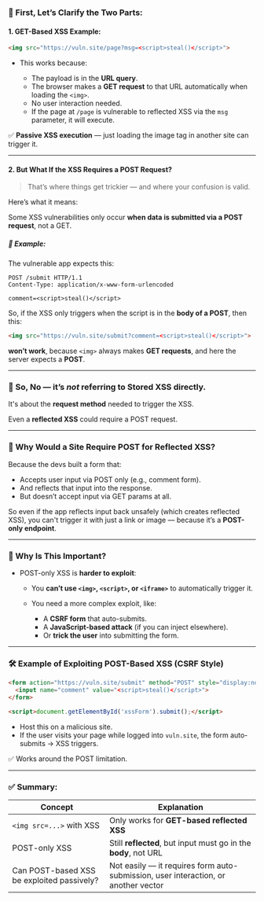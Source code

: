 ### 🧩 First, Let’s Clarify the Two Parts:

#### **1. GET-Based XSS** Example:

```html
<img src="https://vuln.site/page?msg=<script>steal()</script>">
```

* This works because:

  * The payload is in the **URL query**.
  * The browser makes a **GET request** to that URL automatically when loading the `<img>`.
  * No user interaction needed.
  * If the page at `/page` is vulnerable to reflected XSS via the `msg` parameter, it will execute.

✅ **Passive XSS execution** — just loading the image tag in another site can trigger it.

---

#### **2. But What If the XSS Requires a POST Request?**

> That’s where things get trickier — and where your confusion is valid.

Here’s what it means:

Some XSS vulnerabilities only occur **when data is submitted via a POST request**, not a GET.

##### 🔻 Example:

The vulnerable app expects this:

```http
POST /submit HTTP/1.1
Content-Type: application/x-www-form-urlencoded

comment=<script>steal()</script>
```

So, if the XSS only triggers when the script is in the **body of a POST**, then this:

```html
<img src="https://vuln.site/submit?comment=<script>steal()</script>">
```

**won’t work**, because `<img>` always makes **GET requests**, and here the server expects a **POST**.

---

### 🧠 So, No — it’s *not* referring to Stored XSS directly.

It's about the **request method** needed to trigger the XSS.

Even a **reflected XSS** could require a POST request.

---

### 🤔 Why Would a Site Require POST for Reflected XSS?

Because the devs built a form that:

* Accepts user input via POST only (e.g., comment form).
* And reflects that input into the response.
* But doesn’t accept input via GET params at all.

So even if the app reflects input back unsafely (which creates reflected XSS), you can't trigger it with just a link or image — because it’s a **POST-only endpoint**.

---

### 🔐 Why Is This Important?

* POST-only XSS is **harder to exploit**:

  * You **can’t use `<img>`, `<script>`, or `<iframe>`** to automatically trigger it.
  * You need a more complex exploit, like:

    * A **CSRF form** that auto-submits.
    * A **JavaScript-based attack** (if you can inject elsewhere).
    * Or **trick the user** into submitting the form.

---

### 🛠️ Example of Exploiting POST-Based XSS (CSRF Style)

```html
<form action="https://vuln.site/submit" method="POST" style="display:none" id="xssForm">
  <input name="comment" value="<script>steal()</script>">
</form>

<script>document.getElementById('xssForm').submit();</script>
```

* Host this on a malicious site.
* If the user visits your page while logged into `vuln.site`, the form auto-submits → XSS triggers.

✅ Works around the POST limitation.

---

### ✅ Summary:

| Concept                                    | Explanation                                                                        |
| ------------------------------------------ | ---------------------------------------------------------------------------------- |
| `<img src=...>` with XSS                   | Only works for **GET-based reflected XSS**                                         |
| POST-only XSS                              | Still **reflected**, but input must go in the **body**, not URL                    |
| Can POST-based XSS be exploited passively? | Not easily — it requires form auto-submission, user interaction, or another vector |
